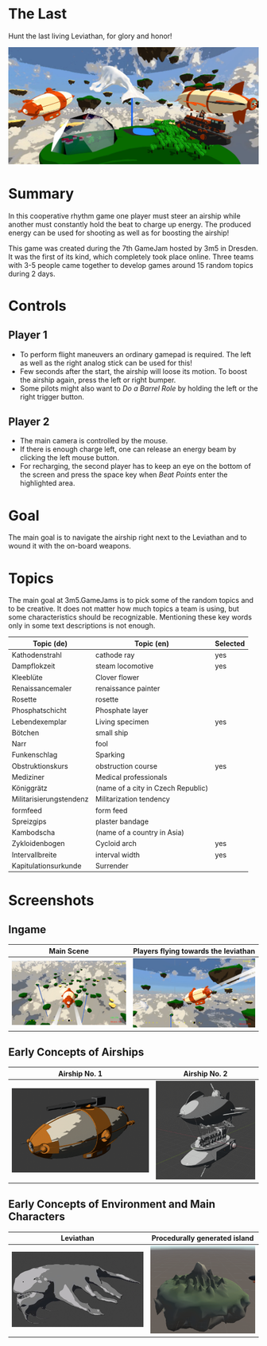 # The Last

Hunt the last living Leviathan, for glory and honor!

![Screenshot](./resources/screenshot.001.JPG)

# Summary

In this cooperative rhythm game one player must steer an airship while another must constantly hold the beat to charge up energy. The produced energy can be used for shooting as well as for boosting the airship!

This game was created during the 7th GameJam hosted by 3m5 in Dresden. It was the first of its kind, which completely took place online. Three teams with 3-5 people came together to develop games around 15 random topics during 2 days.

# Controls

## Player 1

- To perform flight maneuvers an ordinary gamepad is required. The left as well as the right analog stick can be used for this!
- Few seconds after the start, the airship will loose its motion. To boost the airship again, press the left or right bumper.
- Some pilots might also want to <i>Do a Barrel Role</i> by holding the left or the right trigger button.
  
## Player 2

- The main camera is controlled by the mouse.
- If there is enough charge left, one can release an energy beam by clicking the left mouse button.
- For recharging, the second player has to keep an eye on the bottom of the screen and press the space key when <i>Beat Points</i> enter the highlighted area.

# Goal

The main goal is to navigate the airship right next to the Leviathan and to wound it with the on-board weapons.

# Topics

The main goal at 3m5.GameJams is to pick some of the random topics and to be creative. It does not matter how much topics a team is using, but some characteristics should be recognizable. Mentioning these key words only in some text descriptions is not enough.

| Topic (de) | Topic (en) | Selected |
|-------------------|---------------------|--------------------------|
| Kathodenstrahl | cathode ray | yes |
| Dampflokzeit | steam locomotive | yes |
| Kleeblüte | Clover flower | |
| Renaissancemaler | renaissance painter | |
| Rosette | rosette | |
| Phosphatschicht | Phosphate layer | |
| Lebendexemplar | Living specimen | yes |
| Bötchen | small ship | |
| Narr | fool | |
| Funkenschlag | Sparking | |
| Obstruktionskurs | obstruction course | yes |
| Mediziner | Medical professionals | |
| Königgrätz | (name of a city in Czech Republic) | |
| Militarisierungstendenz | Militarization tendency | |
| formfeed | form feed | |
| Spreizgips | plaster bandage | |
| Kambodscha | (name of a country in Asia) | |
| Zykloidenbogen | Cycloid arch | yes |
| Intervallbreite | interval width | yes |
| Kapitulationsurkunde | Surrender | |

# Screenshots

## Ingame

| Main Scene | Players flying towards the leviathan |
| --- | --- | 
| ![Screenshot](./resources/ingame_1.png) | ![Screenshot](./resources/ingame_2.png) |

## Early Concepts of Airships

| Airship No. 1 | Airship No. 2 |
| --- | --- | 
| ![Screenshot](./resources/airship_1_early_version.png) | ![Screenshot](./resources/airship_2_early_version.png) |

## Early Concepts of Environment and Main Characters

| Leviathan | Procedurally generated island |
| --- | --- | 
| ![Screenshot](./resources/leviathan_early_version.JPG) | ![Screenshot](./resources/procedural_generated_island.png) |
